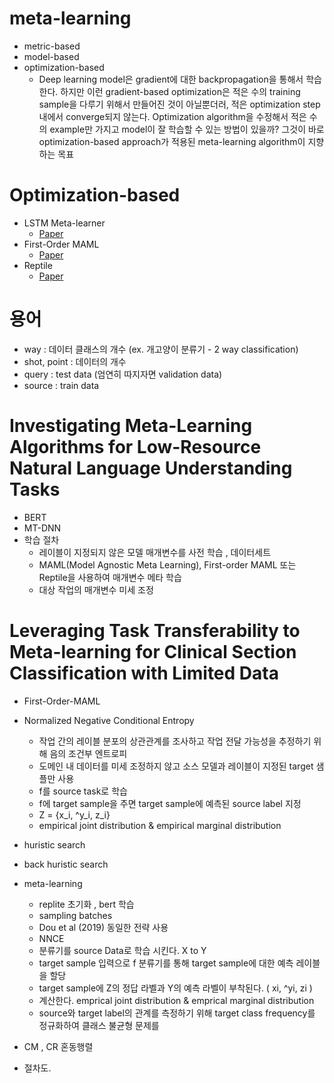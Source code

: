 # meta-learning
* metric-based
* model-based
* optimization-based
  * Deep learning model은 gradient에 대한 backpropagation을 통해서 학습한다. 하지만 이런 gradient-based optimization은 적은 수의 training sample을 다루기 위해서 만들어진 것이 아닐뿐더러, 적은 optimization step내에서 converge되지 않는다. Optimization algorithm을 수정해서 적은 수의 example만 가지고 model이 잘 학습할 수 있는 방법이 있을까? 그것이 바로 optimization-based approach가 적용된 meta-learning algorithm이 지향하는 목표


# Optimization-based 
* LSTM Meta-learner 
  * [Paper](chrome-extension://efaidnbmnnnibpcajpcglclefindmkaj/https://openreview.net/pdf?id=rJY0-Kcll)
* First-Order MAML
  * [Paper]()
* Reptile
  * [Paper](https://arxiv.org/abs/1803.02999)


# 용어
* way : 데이터 클래스의 개수  (ex. 개고양이 분류기 - 2 way classification)
* shot, point : 데이터의 개수
* query : test data (엄연히 따지자면 validation data)
* source : train data

# Investigating Meta-Learning Algorithms for Low-Resource Natural Language Understanding Tasks
* BERT
* MT-DNN
* 학습 절차
  * 레이블이 지정되지 않은 모델 매개변수를 사전 학습 , 데이터세트
  * MAML(Model Agnostic Meta Learning), First-order MAML 또는 Reptile을 사용하여 매개변수 메타 학습 
  * 대상 작업의 매개변수 미세 조정

# Leveraging Task Transferability to Meta-learning for Clinical Section Classification with Limited Data
* First-Order-MAML
* Normalized Negative Conditional Entropy
  * 작업 간의 레이블 분포의 상관관계를 조사하고 작업 전달 가능성을 추정하기 위해 음의 조건부 엔트로피 
  * 도메인 내 데이터를 미세 조정하지 않고 소스 모델과 레이블이 지정된 target 샘플만 사용
  * f를 source task로 학습 
  * f에 target sample을 주면 target sample에 예측된 source label 지정
  * Z = {x_i, ^y_i, z_i}   
  * empirical joint distribution & empirical marginal distribution
* huristic search
* back huristic search 
* meta-learning 
  * replite 초기화 , bert 학습 
  * sampling batches 
   * Dou et al (2019) 동일한 전략 사용
  * NNCE
   * 분류기를 source Data로 학습 시킨다. X to Y
   * target sample 입력으로 f 분류기를 통해 target sample에 대한 예측 레이블을 할당 
   * target sample에 Z의 정답 라벨과 Y의 예측 라벨이 부착된다. ( xi, ^yi, zi ) 
   * 계산한다. emprical joint distribution & emprical marginal distribution 
   * source와 target label의 관계를 측정하기 위해 target class frequency를 정규화하여 클래스 불균형 문제를 
   
* CM , CR 혼동행렬 
* 절차도.
